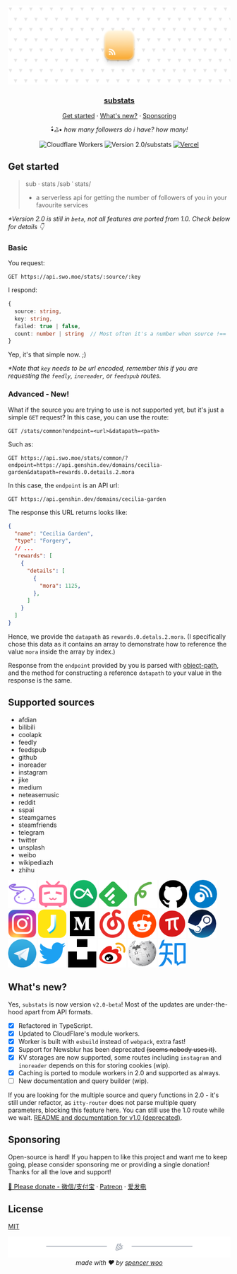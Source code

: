 <div align="center">
  <img src="./assets/header.png" alt="substats" />
  <h3><a href="https://api.swo.moe/stats">substats</a></h3>
  <p><a href="#get-started">Get started</a> · <a href="whats-new">What's new?</a> · <a href="sponsoring">Sponsoring</a></p>
  <p>•᷄ࡇ•᷅ <em>how many followers do i have? how many!</em></p>

  <img src="https://img.shields.io/badge/Cloudflare-F69652?style=flat&logo=cloudflare&logoColor=white" alt="Cloudflare Workers" />
  <img src="https://img.shields.io/badge/Version-2.0*-F69652?style=flat&labelColor=2B3137" alt="Version 2.0/substats" />
  <a href="https://github.com/spencerwooo/substats/actions?query=workflow%3ADeploy"><img src="https://github.com/spencerwooo/substats/workflows/Deploy/badge.svg" alt="Vercel" /></a>
</div>

## Get started

> sub · stats /səb ˈ stats/
> - a serverless api for getting the number of followers of you in your favourite services

_*Version 2.0 is still in `beta`, not all features are ported from 1.0. Check below for details 👇_

### Basic

You request:

```http
GET https://api.swo.moe/stats/:source/:key
```

I respond:

```typescript
{
  source: string,
  key: string,
  failed: true | false,
  count: number | string  // Most often it's a number when source !== 'common'
}
```

Yep, it's that simple now. ;)

_*Note that `key` needs to be url encoded, remember this if you are requesting the `feedly`, `inoreader`, or `feedspub` routes._

### Advanced - New!

What if the source you are trying to use is not supported yet, but it's just a simple `GET` request? In this case, you can use the route:

```http
GET /stats/common?endpoint=<url>&datapath=<path>
```

Such as:

```http
GET https://api.swo.moe/stats/common/?endpoint=https://api.genshin.dev/domains/cecilia-garden&datapath=rewards.0.details.2.mora
```

In this case, the `endpoint` is an API url:

```http
GET https://api.genshin.dev/domains/cecilia-garden
```

The response this URL returns looks like:

```json
{
  "name": "Cecilia Garden",
  "type": "Forgery",
  // ...
  "rewards": [
    {
      "details": [
        {
          "mora": 1125,
        },
      ]
    }
  ]
}
```

Hence, we provide the `datapath` as `rewards.0.detals.2.mora`. (I specifically chose this data as it contains an array to demonstrate how to reference the value `mora` inside the array by index.)

Response from the `endpoint` provided by you is parsed with [object-path](https://github.com/mariocasciaro/object-path), and the method for constructing a reference `datapath` to your value in the response is the same.

## Supported sources

- afdian
- bilibili
- coolapk
- feedly
- feedspub
- github
- inoreader
- instagram
- jike
- medium
- neteasemusic
- reddit
- sspai
- steamgames
- steamfriends
- telegram
- twitter
- unsplash
- weibo
- wikipediazh
- zhihu

<img src="assets/sources/logo_afdian.png" height="64px" alt="logo_afdian" />
<img src="assets/sources/logo_bilibili.png" height="64px" alt="logo_bilibili" />
<img src="assets/sources/logo_coolapk.png" height="64px" alt="logo_coolapk" />
<img src="assets/sources/logo_feedly.png" height="64px" alt="logo_feedly" />
<img src="assets/sources/logo_feedspub.png" height="64px" alt="logo_feedspub" />
<img src="assets/sources/logo_github.png" height="64px" alt="logo_github" />
<img src="assets/sources/logo_inoreader.png" height="64px" alt="logo_inoreader" />
<img src="assets/sources/logo_ins.png" height="64px" alt="logo_ins" />
<img src="assets/sources/logo_jike.png" height="64px" alt="logo_jike" />
<img src="assets/sources/logo_medium.png" height="64px" alt="logo_medium" />
<img src="assets/sources/logo_neteasemusic.png" height="64px" alt="logo_neteasemusic" />
<img src="assets/sources/logo_reddit.png" height="64px" alt="logo_reddit" />
<img src="assets/sources/logo_sspai.png" height="64px" alt="logo_sspai" />
<img src="assets/sources/logo_steam.png" height="64px" alt="logo_steam" />
<img src="assets/sources/logo_tg.png" height="64px" alt="logo_tg" />
<img src="assets/sources/logo_twitter.png" height="64px" alt="logo_twitter" />
<img src="assets/sources/logo_unsplash.png" height="64px" alt="logo_unsplash" />
<img src="assets/sources/logo_weibo.png" height="64px" alt="logo_weibo" />
<img src="assets/sources/logo_wikipedia.png" height="64px" alt="logo_wikipedia" />
<img src="assets/sources/logo_zhihu.png" height="64px" alt="logo_zhihu" />

## What's new?

Yes, `substats` is now version `v2.0-beta`! Most of the updates are under-the-hood apart from API formats.

- [x] Refactored in TypeScript.
- [x] Updated to CloudFlare's module workers.
- [x] Worker is built with `esbuild` instead of `webpack`, extra fast!
- [x] Support for Newsblur has been deprecated ~~(seems nobody uses it)~~.
- [x] KV storages are now supported, some routes including `instagram` and `inoreader` depends on this for storing cookies (wip).
- [x] Caching is ported to module workers in 2.0 and supported as always.
- [ ] New documentation and query builder (wip).

If you are looking for the multiple source and query functions in 2.0 - it's still under refactor, as `itty-router` does not parse multiple query parameters, blocking this feature here. You can still use the 1.0 route while we wait. [README and documentation for v1.0 (deprecated)](https://github.com/spencerwooo/substats/blob/1becc576f09b09cfa1389312d081f02a25ed0735/README.md).

## Sponsoring

Open-source is hard! If you happen to like this project and want me to keep going, please consider sponsoring me or providing a single donation! Thanks for all the love and support!

[🧸 Please donate - 微信/支付宝](https://ovi.swo.moe/sponsor) · [Patreon](https://www.patreon.com/spencerwoo) · [爱发电](https://afdian.net/@spencerwoo)

## License

[MIT](LICENSE)

<div align="center">
  <img src="assets/footer.png" />
  <em>made with ❤️ by <a href="https://spencerwoo.com">spencer woo</a></em>
</div>
